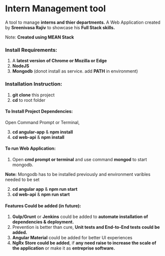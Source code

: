 # Intern Management tool

A tool to manage **interns and thier departments.** A Web Application created by **Sreenivasa Rajiv** to showcase his **Full Stack skills.**

Note: **Created using MEAN Stack**

### Install Requirements:
1. A **latest version of Chrome or Mozilla or Edge**
2. **NodeJS**
3. **Mongodb** (donot install as service. add **PATH** in environment)

### Installation Instruction:

1. **git clone** this project
2. **cd** to root folder

#### To Install Project Dependencies:

Open Command Prompt or Terminal,

3. **cd angular-app** & **npm install**
4. **cd web-api** & **npm install**

#### To run Web Application:

1. Open **cmd prompt or terminal** and use command **mongod** to start mongodb. 

**Note:** Mongodb has to be installed previously and environment varibles needed to be set

2. **cd angular app** & **npm run start**
3. **cd web-api** & **npm run start**

#### Features Could be added (in future):

1. **Gulp/Grunt** or **Jenkins** could be added to **automate installation of dependencies & deployment.**
2. Prevention is better than cure, **Unit tests and End-to-End tests could be added.**
3. **Angular Material** could be added for better UI experiences 
4. **NgRx Store could be added**, if **any need raise to increase the scale of the application** or make it as **entreprise software.**